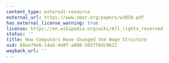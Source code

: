 ```yaml
---
content_type: external-resource
external_url: https://www.nber.org/papers/w3858.pdf
has_external_license_warning: true
license: https://en.wikipedia.org/wiki/All_rights_reserved
status: ''
title: How Computers Have Changed the Wage Structure
uid: 68ee79e6-14ab-4e0f-a080-5057f0dc0622
wayback_url: ''
---
```

